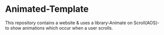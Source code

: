 # Animated-Template
This repository contains a website &amp; uses a library-Animate on Scroll(AOS)- to show animations which occur when a user scrolls.
